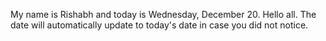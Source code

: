 My name is Rishabh and today is Wednesday, December 20. Hello all. The date will automatically update to today's date in case you did not notice.
